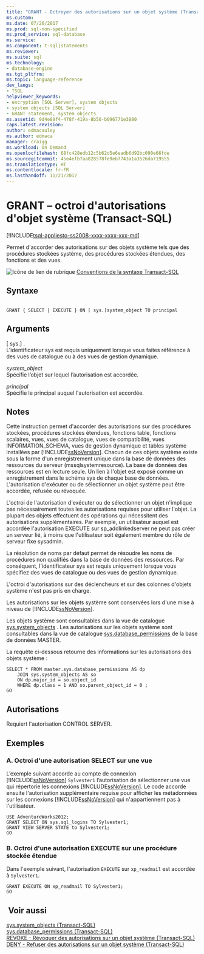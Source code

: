 ```yaml
---
title: "GRANT - Octroyer des autorisations sur un objet système (Transact-SQL) | Microsoft Docs"
ms.custom: 
ms.date: 07/26/2017
ms.prod: sql-non-specified
ms.prod_service: sql-database
ms.service: 
ms.component: t-sql|statements
ms.reviewer: 
ms.suite: sql
ms.technology:
- database-engine
ms.tgt_pltfrm: 
ms.topic: language-reference
dev_langs:
- TSQL
helpviewer_keywords:
- encryption [SQL Server], system objects
- system objects [SQL Server]
- GRANT statement, system objects
ms.assetid: 9d4e89f4-478f-419a-8b50-b096771e3880
caps.latest.revision: 
author: edmacauley
ms.author: edmaca
manager: craigg
ms.workload: On Demand
ms.openlocfilehash: 68fc428edb12c5b62d5e6eadb6d92bc090e66fde
ms.sourcegitcommit: 45e4efb7aa828578fe9eb7743a1a3526da719555
ms.translationtype: HT
ms.contentlocale: fr-FR
ms.lasthandoff: 11/21/2017
---
```

# <a name="grant-system-object-permissions-transact-sql"></a>GRANT – octroi d'autorisations d'objet système (Transact-SQL)
[!INCLUDE[tsql-appliesto-ss2008-xxxx-xxxx-xxx-md](../../includes/tsql-appliesto-ss2008-xxxx-xxxx-xxx-md.md)]

  Permet d'accorder des autorisations sur des objets système tels que des procédures stockées système, des procédures stockées étendues, des fonctions et des vues.  
  
 ![Icône de lien de rubrique](../../database-engine/configure-windows/media/topic-link.gif "Icône lien de rubrique") [Conventions de la syntaxe Transact-SQL](../../t-sql/language-elements/transact-sql-syntax-conventions-transact-sql.md)  
  
## <a name="syntax"></a>Syntaxe  
  
```  
  
GRANT { SELECT | EXECUTE } ON [ sys.]system_object TO principal   
```  
  
## <a name="arguments"></a>Arguments  
 [ sys.] .  
 L'identificateur sys est requis uniquement lorsque vous faites référence à des vues de catalogue ou à des vues de gestion dynamique.  
  
 *system_object*  
 Spécifie l’objet sur lequel l’autorisation est accordée.  
  
 *principal*  
 Spécifie le principal auquel l'autorisation est accordée.  
  
## <a name="remarks"></a>Notes   
 Cette instruction permet d'accorder des autorisations sur des procédures stockées, procédures stockées étendues, fonctions table, fonctions scalaires, vues, vues de catalogue, vues de compatibilité, vues INFORMATION_SCHEMA, vues de gestion dynamique et tables système installées par [!INCLUDE[ssNoVersion](../../includes/ssnoversion-md.md)]. Chacun de ces objets système existe sous la forme d'un enregistrement unique dans la base de données des ressources du serveur (mssqlsystemresource). La base de données des ressources est en lecture seule. Un lien à l'objet est exposé comme un enregistrement dans le schéma sys de chaque base de données. L'autorisation d'exécuter ou de sélectionner un objet système peut être accordée, refusée ou révoquée.  
  
 L'octroi de l'autorisation d'exécuter ou de sélectionner un objet n'implique pas nécessairement toutes les autorisations requises pour utiliser l'objet. La plupart des objets effectuent des opérations qui nécessitent des autorisations supplémentaires. Par exemple, un utilisateur auquel est accordée l'autorisation EXECUTE sur sp_addlinkedserver ne peut pas créer un serveur lié, à moins que l'utilisateur soit également membre du rôle de serveur fixe sysadmin.  
  
 La résolution de noms par défaut permet de résoudre les noms de procédures non qualifiés dans la base de données des ressources. Par conséquent, l'identificateur sys est requis uniquement lorsque vous spécifiez des vues de catalogue ou des vues de gestion dynamique.  
  
 L'octroi d'autorisations sur des déclencheurs et sur des colonnes d'objets système n'est pas pris en charge.  
  
 Les autorisations sur les objets système sont conservées lors d'une mise à niveau de [!INCLUDE[ssNoVersion](../../includes/ssnoversion-md.md)].  
  
 Les objets système sont consultables dans la vue de catalogue [sys.system_objects](../../relational-databases/system-catalog-views/sys-system-objects-transact-sql.md) . Les autorisations sur les objets système sont consultables dans la vue de catalogue [sys.database_permissions](../../relational-databases/system-catalog-views/sys-database-permissions-transact-sql.md) de la base de données MASTER.  
  
 La requête ci-dessous retourne des informations sur les autorisations des objets système :  
  
```  
SELECT * FROM master.sys.database_permissions AS dp   
    JOIN sys.system_objects AS so  
    ON dp.major_id = so.object_id  
    WHERE dp.class = 1 AND so.parent_object_id = 0 ;  
GO  
```  
  
## <a name="permissions"></a>Autorisations  
 Requiert l'autorisation CONTROL SERVER.  
  
## <a name="examples"></a>Exemples  
  
### <a name="a-granting-select-permission-on-a-view"></a>A. Octroi d'une autorisation SELECT sur une vue  
 L’exemple suivant accorde au compte de connexion [!INCLUDE[ssNoVersion](../../includes/ssnoversion-md.md)] `Sylvester1` l’autorisation de sélectionner une vue qui répertorie les connexions [!INCLUDE[ssNoVersion](../../includes/ssnoversion-md.md)]. Le code accorde ensuite l'autorisation supplémentaire requise pour afficher les métadonnées sur les connexions [!INCLUDE[ssNoVersion](../../includes/ssnoversion-md.md)] qui n'appartiennent pas à l'utilisateur.  
  
```  
USE AdventureWorks2012;  
GRANT SELECT ON sys.sql_logins TO Sylvester1;  
GRANT VIEW SERVER STATE to Sylvester1;  
GO  
```  
  
### <a name="b-granting-execute-permission-on-an-extended-stored-procedure"></a>B. Octroi d'une autorisation EXECUTE sur une procédure stockée étendue  
 Dans l'exemple suivant, l'autorisation `EXECUTE` sur `xp_readmail` est accordée à `Sylvester1`.  
  
```  
GRANT EXECUTE ON xp_readmail TO Sylvester1;  
GO  
```  
  
## <a name="see-also"></a> Voir aussi  
 [sys.system_objects &#40;Transact-SQL&#41;](../../relational-databases/system-catalog-views/sys-system-objects-transact-sql.md)   
 [sys.database_permissions &#40;Transact-SQL&#41;](../../relational-databases/system-catalog-views/sys-database-permissions-transact-sql.md)   
 [REVOKE - Révoquer des autorisations sur un objet système &#40;Transact-SQL&#41;](../../t-sql/statements/revoke-system-object-permissions-transact-sql.md)   
 [DENY - Refuser des autorisations sur un objet système &#40;Transact-SQL&#41;](../../t-sql/statements/deny-system-object-permissions-transact-sql.md)  
  
  
